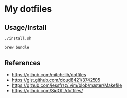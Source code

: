 # My dotfiles

## Usage/Install
```sh
./install.sh
```

```sh
brew bundle
```

## References
 * https://github.com/mitchellh/dotfiles
 * https://gist.github.com/cloud8421/3742505
 * https://github.com/jessfraz/.vim/blob/master/Makefile
 * https://github.com/SidOfc/dotfiles/
